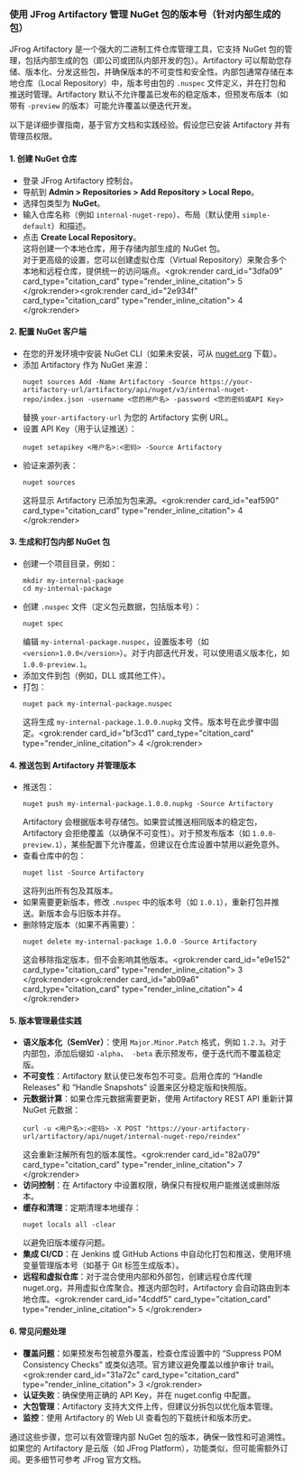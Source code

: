 ### 使用 JFrog Artifactory 管理 NuGet 包的版本号（针对内部生成的包）

JFrog Artifactory 是一个强大的二进制工件仓库管理工具，它支持 NuGet 包的管理，包括内部生成的包（即公司或团队内部开发的包）。Artifactory 可以帮助您存储、版本化、分发这些包，并确保版本的不可变性和安全性。内部包通常存储在本地仓库（Local Repository）中，版本号由包的 `.nuspec` 文件定义，并在打包和推送时管理。Artifactory 默认不允许覆盖已发布的稳定版本，但预发布版本（如带有 `-preview` 的版本）可能允许覆盖以便迭代开发。

以下是详细步骤指南，基于官方文档和实践经验。假设您已安装 Artifactory 并有管理员权限。

#### 1. **创建 NuGet 仓库**
   - 登录 JFrog Artifactory 控制台。
   - 导航到 **Admin > Repositories > Add Repository > Local Repo**。
   - 选择包类型为 **NuGet**。
   - 输入仓库名称（例如 `internal-nuget-repo`）、布局（默认使用 `simple-default`）和描述。
   - 点击 **Create Local Repository**。  
     这将创建一个本地仓库，用于存储内部生成的 NuGet 包。  
     对于更高级的设置，您可以创建虚拟仓库（Virtual Repository）来聚合多个本地和远程仓库，提供统一的访问端点。<grok:render card_id="3dfa09" card_type="citation_card" type="render_inline_citation">
<argument name="citation_id">5</argument>
</grok:render><grok:render card_id="2e934f" card_type="citation_card" type="render_inline_citation">
<argument name="citation_id">4</argument>
</grok:render>

#### 2. **配置 NuGet 客户端**
   - 在您的开发环境中安装 NuGet CLI（如果未安装，可从 [nuget.org](https://www.nuget.org/downloads) 下载）。
   - 添加 Artifactory 作为 NuGet 来源：
     ```
     nuget sources Add -Name Artifactory -Source https://your-artifactory-url/artifactory/api/nuget/v3/internal-nuget-repo/index.json -username <您的用户名> -password <您的密码或API Key>
     ```
     替换 `your-artifactory-url` 为您的 Artifactory 实例 URL。
   - 设置 API Key（用于认证推送）：
     ```
     nuget setapikey <用户名>:<密码> -Source Artifactory
     ```
   - 验证来源列表：
     ```
     nuget sources
     ```
     这将显示 Artifactory 已添加为包来源。<grok:render card_id="eaf590" card_type="citation_card" type="render_inline_citation">
<argument name="citation_id">4</argument>
</grok:render>

#### 3. **生成和打包内部 NuGet 包**
   - 创建一个项目目录，例如：
     ```
     mkdir my-internal-package
     cd my-internal-package
     ```
   - 创建 `.nuspec` 文件（定义包元数据，包括版本号）：
     ```
     nuget spec
     ```
     编辑 `my-internal-package.nuspec`，设置版本号（如 `<version>1.0.0</version>`）。对于内部迭代开发，可以使用语义版本化，如 `1.0.0-preview.1`。
   - 添加文件到包（例如，DLL 或其他工件）。
   - 打包：
     ```
     nuget pack my-internal-package.nuspec
     ```
     这将生成 `my-internal-package.1.0.0.nupkg` 文件。版本号在此步骤中固定。<grok:render card_id="bf3cd1" card_type="citation_card" type="render_inline_citation">
<argument name="citation_id">4</argument>
</grok:render>

#### 4. **推送包到 Artifactory 并管理版本**
   - 推送包：
     ```
     nuget push my-internal-package.1.0.0.nupkg -Source Artifactory
     ```
     Artifactory 会根据版本号存储包。如果尝试推送相同版本的稳定包，Artifactory 会拒绝覆盖（以确保不可变性）。对于预发布版本（如 `1.0.0-preview.1`），某些配置下允许覆盖，但建议在仓库设置中禁用以避免意外。
   - 查看仓库中的包：
     ```
     nuget list -Source Artifactory
     ```
     这将列出所有包及其版本。
   - 如果需要更新版本，修改 `.nuspec` 中的版本号（如 `1.0.1`），重新打包并推送。新版本会与旧版本并存。
   - 删除特定版本（如果不再需要）：
     ```
     nuget delete my-internal-package 1.0.0 -Source Artifactory
     ```
     这会移除指定版本，但不会影响其他版本。<grok:render card_id="e9e152" card_type="citation_card" type="render_inline_citation">
<argument name="citation_id">3</argument>
</grok:render><grok:render card_id="ab09a6" card_type="citation_card" type="render_inline_citation">
<argument name="citation_id">4</argument>
</grok:render>

#### 5. **版本管理最佳实践**
   - **语义版本化（SemVer）**：使用 `Major.Minor.Patch` 格式，例如 `1.2.3`。对于内部包，添加后缀如 `-alpha`、` -beta` 表示预发布，便于迭代而不覆盖稳定版。
   - **不可变性**：Artifactory 默认使已发布包不可变。启用仓库的 “Handle Releases” 和 “Handle Snapshots” 设置来区分稳定版和快照版。
   - **元数据计算**：如果仓库元数据需要更新，使用 Artifactory REST API 重新计算 NuGet 元数据：
     ```
     curl -u <用户名>:<密码> -X POST "https://your-artifactory-url/artifactory/api/nuget/internal-nuget-repo/reindex"
     ```
     这会重新注解所有包的版本属性。<grok:render card_id="82a079" card_type="citation_card" type="render_inline_citation">
<argument name="citation_id">7</argument>
</grok:render>
   - **访问控制**：在 Artifactory 中设置权限，确保只有授权用户能推送或删除版本。
   - **缓存和清理**：定期清理本地缓存：
     ```
     nuget locals all -clear
     ```
     以避免旧版本缓存问题。
   - **集成 CI/CD**：在 Jenkins 或 GitHub Actions 中自动化打包和推送，使用环境变量管理版本号（如基于 Git 标签生成版本）。
   - **远程和虚拟仓库**：对于混合使用内部和外部包，创建远程仓库代理 nuget.org，并用虚拟仓库聚合。推送内部包时，Artifactory 会自动路由到本地仓库。<grok:render card_id="4cddf5" card_type="citation_card" type="render_inline_citation">
<argument name="citation_id">5</argument>
</grok:render>

#### 6. **常见问题处理**
   - **覆盖问题**：如果预发布包被意外覆盖，检查仓库设置中的 “Suppress POM Consistency Checks” 或类似选项。官方建议避免覆盖以维护审计 trail。<grok:render card_id="31a72c" card_type="citation_card" type="render_inline_citation">
<argument name="citation_id">3</argument>
</grok:render>
   - **认证失败**：确保使用正确的 API Key，并在 nuget.config 中配置。
   - **大包管理**：Artifactory 支持大文件上传，但建议分拆包以优化版本管理。
   - **监控**：使用 Artifactory 的 Web UI 查看包的下载统计和版本历史。

通过这些步骤，您可以有效管理内部 NuGet 包的版本，确保一致性和可追溯性。如果您的 Artifactory 是云版（如 JFrog Platform），功能类似，但可能需额外订阅。更多细节可参考 JFrog 官方文档。